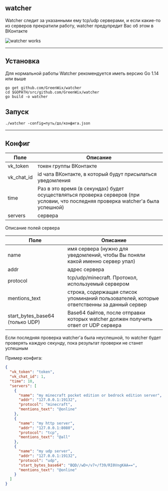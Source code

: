 ## watcher

Watcher следит за указанными ему tcp/udp серверами, и если какие-то из серверов прекратили работу, watcher предупредит Вас об этом в ВКонтакте

![watcher works](https://sun1-95.userapi.com/EeKVmoN8KkpstL0xCDJ0iHr68BjGaOVoFSvI1Q/rRLlzTQUsOA.jpg)

---

## Установка

Для нормальной работы Watcher рекомендуется иметь версию Go 1.14 или выше

```shell script
go get github.com/GreenWix/watcher
cd $GOPATH/src/github.com/GreenWix/watcher
go build -o watcher
```

## Запуск

```shell script
./watcher -config=путь/до/конфига.json
```

---

## Конфиг

Поле | Описание
------------ | -------------
vk_token | токен группы ВКонтакте
vk_chat_id | id чата ВКонтакте, в который будут присылаться уведомления
time | Раз в это время (в секундах) будет осуществляться проверка серверов (при условии, что последняя проверка watcher'a была успешной)
servers | сервера

Описание полей сервера

Поле | Описание
------------ | -------------
name | имя сервера (нужно для уведомлений, чтобы Вы поняли какой именно сервер упал)
addr | адрес сервера 
protocol | tcp/udp/minecraft. Протокол, используемый сервером
mentions_text | строка, содержащая список упоминаний пользователей, которые ответственны за данный сервер
start_bytes_base64 (только UDP) | Base64 байтов, после отправки которых watcher должен получить ответ от UDP сервера

Если последняя проверка watcher'а была неуспешной, то watcher будет проверять каждую секунду, пока результат проверки не станет успешным

Пример конфига:
```json
{
  "vk_token": "token",
  "vk_chat_id": 1,
  "time": 10,
  "servers": [
    {
      "name": "my minecraft pocket edition or bedrock edition server",
      "addr": "127.0.0.1:19132",
      "protocol": "minecraft",
      "mentions_text": "@online"
    },
    {
      "name": "my http server",
      "addr": "127.0.0.1:8080",
      "protocol": "tcp",
      "mentions_text": "@all"
    },
    {
      "name": "my udp server",
      "addr": "127.0.0.1:19132",
      "protocol": "udp",
      "start_bytes_base64": "BQD//wD+/v7+/f39/RI0VngKAA==",
      "mentions_text": "@online"
    }
  ]
}
```
